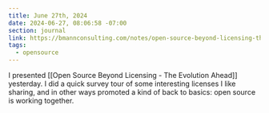 ```yaml
---
title: June 27th, 2024
date: 2024-06-27, 08:06:58 -07:00
section: journal
link: https://bmannconsulting.com/notes/open-source-beyond-licensing-the-evolution-ahead/
tags:
  - opensource
---
```

I presented [[Open Source Beyond Licensing - The Evolution Ahead]] yesterday. I did a quick survey tour of some interesting licenses I like sharing, and in other ways promoted a kind of back to basics: open source is working together.